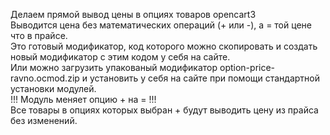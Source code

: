 Делаем прямой вывод цены в опциях товаров opencart3  
Выводится цена без математических операций (+ или -), а = той цене что в прайсе.  
Это готовый модификатор, код которого можно скопировать и создать новый модификатор с этим кодом у себя на сайте.  
Или можно загрузить упакованый модификатор option-price-ravno.ocmod.zip и установить у себя на сайте при помощи стандартной установки модулей.  
!!! Модуль меняет опцию + на = !!!  
Все товары в опциях которых выбран + будут выводить цену из прайса без изменений.

